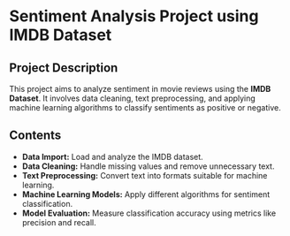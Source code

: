 # Sentiment Analysis Project using IMDB Dataset

## Project Description

This project aims to analyze sentiment in movie reviews using the **IMDB Dataset**. It involves data cleaning, text preprocessing, and applying machine learning algorithms to classify sentiments as positive or negative.

## Contents

- **Data Import:** Load and analyze the IMDB dataset.
- **Data Cleaning:** Handle missing values and remove unnecessary text.
- **Text Preprocessing:** Convert text into formats suitable for machine learning.
- **Machine Learning Models:** Apply different algorithms for sentiment classification.
- **Model Evaluation:** Measure classification accuracy using metrics like precision and recall.
